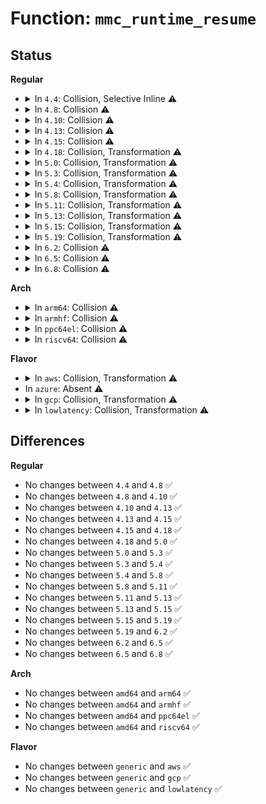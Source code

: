 # Function: <code>mmc_runtime_resume</code>

## Status
<b>Regular</b>
<ul>
<li>
<details>
<summary>In <code>4.4</code>: Collision, Selective Inline ⚠️</summary>

```c
int mmc_runtime_resume(struct device *dev);
```

**Collision:** Static-Static Collision

**Inline:** Selective

**Transformation:** False

**Instances:**

```
In drivers/mmc/core/bus.c (ffffffff816c1640)
Location: drivers/mmc/core/bus.c:186
Inline: False
```
```
In drivers/mmc/core/mmc.c (ffffffff816c4b40)
Location: drivers/mmc/core/mmc.c:1941
Inline: True
```
**Symbols:**

```
ffffffff816c1640-ffffffff816c1659: mmc_runtime_resume (STB_LOCAL)
ffffffff816c4b40-ffffffff816c4b8e: mmc_runtime_resume (STB_LOCAL)
```
</details>
</li>
<li>
<details>
<summary>In <code>4.8</code>: Collision ⚠️</summary>

```c
int mmc_runtime_resume(struct device *dev);
```

**Collision:** Static-Static Collision

**Inline:** No

**Transformation:** False

**Instances:**

```
In drivers/mmc/core/bus.c (ffffffff81724270)
Location: drivers/mmc/core/bus.c:186
Inline: False
```
```
In drivers/mmc/core/mmc.c (ffffffff81727a80)
Location: drivers/mmc/core/mmc.c:2034
Inline: False
```
**Symbols:**

```
ffffffff81724270-ffffffff81724289: mmc_runtime_resume (STB_LOCAL)
ffffffff81727a80-ffffffff81727abf: mmc_runtime_resume (STB_LOCAL)
```
</details>
</li>
<li>
<details>
<summary>In <code>4.10</code>: Collision ⚠️</summary>

```c
int mmc_runtime_resume(struct device *dev);
```

**Collision:** Static-Static Collision

**Inline:** No

**Transformation:** False

**Instances:**

```
In drivers/mmc/core/bus.c (ffffffff817571f0)
Location: drivers/mmc/core/bus.c:186
Inline: False
```
```
In drivers/mmc/core/mmc.c (ffffffff8175a870)
Location: drivers/mmc/core/mmc.c:2054
Inline: False
```
**Symbols:**

```
ffffffff817571f0-ffffffff81757209: mmc_runtime_resume (STB_LOCAL)
ffffffff8175a870-ffffffff8175a8af: mmc_runtime_resume (STB_LOCAL)
```
</details>
</li>
<li>
<details>
<summary>In <code>4.13</code>: Collision ⚠️</summary>

```c
int mmc_runtime_resume(struct device *dev);
```

**Collision:** Static-Static Collision

**Inline:** No

**Transformation:** False

**Instances:**

```
In drivers/mmc/core/bus.c (ffffffff81775070)
Location: drivers/mmc/core/bus.c:188
Inline: False
```
```
In drivers/mmc/core/mmc.c (ffffffff81779100)
Location: drivers/mmc/core/mmc.c:2081
Inline: False
```
**Symbols:**

```
ffffffff81775070-ffffffff81775089: mmc_runtime_resume (STB_LOCAL)
ffffffff81779100-ffffffff8177913f: mmc_runtime_resume (STB_LOCAL)
```
</details>
</li>
<li>
<details>
<summary>In <code>4.15</code>: Collision ⚠️</summary>

```c
int mmc_runtime_resume(struct device *dev);
```

**Collision:** Static-Static Collision

**Inline:** No

**Transformation:** False

**Instances:**

```
In drivers/mmc/core/bus.c (ffffffff817eb320)
Location: drivers/mmc/core/bus.c:191
Inline: False
```
```
In drivers/mmc/core/mmc.c (ffffffff817ef550)
Location: drivers/mmc/core/mmc.c:2096
Inline: False
```
**Symbols:**

```
ffffffff817eb320-ffffffff817eb33f: mmc_runtime_resume (STB_LOCAL)
ffffffff817ef550-ffffffff817ef58f: mmc_runtime_resume (STB_LOCAL)
```
</details>
</li>
<li>
<details>
<summary>In <code>4.18</code>: Collision, Transformation ⚠️</summary>

```c
int mmc_runtime_resume(struct device *dev);
```

**Collision:** Static-Static Collision

**Inline:** No

**Transformation:** True

**Instances:**

```
In drivers/mmc/core/bus.c (ffffffff818344c0)
Location: drivers/mmc/core/bus.c:191
Inline: False
```
```
In drivers/mmc/core/mmc.c (0)
Location: drivers/mmc/core/mmc.c:2110
Inline: False
```
**Symbols:**

```
ffffffff818344c0-ffffffff818344df: mmc_runtime_resume (STB_LOCAL)
ffffffff81838390-ffffffff818383c2: mmc_runtime_resume (STB_LOCAL)
ffffffff81838bef-ffffffff81838c06: mmc_runtime_resume.cold.25 (STB_LOCAL)
```
</details>
</li>
<li>
<details>
<summary>In <code>5.0</code>: Collision, Transformation ⚠️</summary>

```c
int mmc_runtime_resume(struct device *dev);
```

**Collision:** Static-Static Collision

**Inline:** No

**Transformation:** True

**Instances:**

```
In drivers/mmc/core/bus.c (ffffffff81860450)
Location: drivers/mmc/core/bus.c:191
Inline: False
```
```
In drivers/mmc/core/mmc.c (0)
Location: drivers/mmc/core/mmc.c:2127
Inline: False
```
**Symbols:**

```
ffffffff81860450-ffffffff8186046f: mmc_runtime_resume (STB_LOCAL)
ffffffff81864380-ffffffff818643b2: mmc_runtime_resume (STB_LOCAL)
ffffffff81864c15-ffffffff81864c2c: mmc_runtime_resume.cold.25 (STB_LOCAL)
```
</details>
</li>
<li>
<details>
<summary>In <code>5.3</code>: Collision, Transformation ⚠️</summary>

```c
int mmc_runtime_resume(struct device *dev);
```

**Collision:** Static-Static Collision

**Inline:** No

**Transformation:** True

**Instances:**

```
In drivers/mmc/core/bus.c (ffffffff818a4180)
Location: drivers/mmc/core/bus.c:188
Inline: False
```
```
In drivers/mmc/core/mmc.c (0)
Location: drivers/mmc/core/mmc.c:2134
Inline: False
```
**Symbols:**

```
ffffffff818a4180-ffffffff818a419f: mmc_runtime_resume (STB_LOCAL)
ffffffff818a8220-ffffffff818a8244: mmc_runtime_resume (STB_LOCAL)
ffffffff818a8ac2-ffffffff818a8ae4: mmc_runtime_resume.cold (STB_LOCAL)
```
</details>
</li>
<li>
<details>
<summary>In <code>5.4</code>: Collision, Transformation ⚠️</summary>

```c
int mmc_runtime_resume(struct device *dev);
```

**Collision:** Static-Static Collision

**Inline:** No

**Transformation:** True

**Instances:**

```
In drivers/mmc/core/bus.c (ffffffff818d6600)
Location: drivers/mmc/core/bus.c:188
Inline: False
```
```
In drivers/mmc/core/mmc.c (0)
Location: drivers/mmc/core/mmc.c:2137
Inline: False
```
**Symbols:**

```
ffffffff818d6600-ffffffff818d661f: mmc_runtime_resume (STB_LOCAL)
ffffffff818da680-ffffffff818da6a4: mmc_runtime_resume (STB_LOCAL)
ffffffff818daf16-ffffffff818daf38: mmc_runtime_resume.cold (STB_LOCAL)
```
</details>
</li>
<li>
<details>
<summary>In <code>5.8</code>: Collision, Transformation ⚠️</summary>

```c
int mmc_runtime_resume(struct device *dev);
```

**Collision:** Static-Static Collision

**Inline:** No

**Transformation:** True

**Instances:**

```
In drivers/mmc/core/bus.c (ffffffff819a8f00)
Location: drivers/mmc/core/bus.c:202
Inline: False
```
```
In drivers/mmc/core/mmc.c (0)
Location: drivers/mmc/core/mmc.c:2146
Inline: False
```
**Symbols:**

```
ffffffff819a8f00-ffffffff819a8f1f: mmc_runtime_resume (STB_LOCAL)
ffffffff819ad0e0-ffffffff819ad107: mmc_runtime_resume (STB_LOCAL)
ffffffff819ad97c-ffffffff819ad99e: mmc_runtime_resume.cold (STB_LOCAL)
```
</details>
</li>
<li>
<details>
<summary>In <code>5.11</code>: Collision, Transformation ⚠️</summary>

```c
int mmc_runtime_resume(struct device *dev);
```

**Collision:** Static-Static Collision

**Inline:** No

**Transformation:** True

**Instances:**

```
In drivers/mmc/core/bus.c (ffffffff819abd70)
Location: drivers/mmc/core/bus.c:214
Inline: False
```
```
In drivers/mmc/core/mmc.c (0)
Location: drivers/mmc/core/mmc.c:2158
Inline: False
```
**Symbols:**

```
ffffffff819abd70-ffffffff819abd8f: mmc_runtime_resume (STB_LOCAL)
ffffffff819afcc0-ffffffff819afce7: mmc_runtime_resume (STB_LOCAL)
ffffffff81c2ab0e-ffffffff81c2ab30: mmc_runtime_resume.cold (STB_LOCAL)
```
</details>
</li>
<li>
<details>
<summary>In <code>5.13</code>: Collision, Transformation ⚠️</summary>

```c
int mmc_runtime_resume(struct device *dev);
```

**Collision:** Static-Static Collision

**Inline:** No

**Transformation:** True

**Instances:**

```
In drivers/mmc/core/bus.c (ffffffff819901b0)
Location: drivers/mmc/core/bus.c:214
Inline: False
```
```
In drivers/mmc/core/mmc.c (0)
Location: drivers/mmc/core/mmc.c:2160
Inline: False
```
**Symbols:**

```
ffffffff819901b0-ffffffff819901cf: mmc_runtime_resume (STB_LOCAL)
ffffffff81994490-ffffffff819944b7: mmc_runtime_resume (STB_LOCAL)
ffffffff81c1cf11-ffffffff81c1cf33: mmc_runtime_resume.cold (STB_LOCAL)
```
</details>
</li>
<li>
<details>
<summary>In <code>5.15</code>: Collision, Transformation ⚠️</summary>

```c
int mmc_runtime_resume(struct device *dev);
```

**Collision:** Static-Static Collision

**Inline:** No

**Transformation:** True

**Instances:**

```
In drivers/mmc/core/bus.c (ffffffff81a3b9d0)
Location: drivers/mmc/core/bus.c:212
Inline: False
```
```
In drivers/mmc/core/mmc.c (0)
Location: drivers/mmc/core/mmc.c:2183
Inline: False
```
**Symbols:**

```
ffffffff81a3b9d0-ffffffff81a3b9ef: mmc_runtime_resume (STB_LOCAL)
ffffffff81a401c0-ffffffff81a401e7: mmc_runtime_resume (STB_LOCAL)
ffffffff81d2dd12-ffffffff81d2dd34: mmc_runtime_resume.cold (STB_LOCAL)
```
</details>
</li>
<li>
<details>
<summary>In <code>5.19</code>: Collision, Transformation ⚠️</summary>

```c
int mmc_runtime_resume(struct device *dev);
```

**Collision:** Static-Static Collision

**Inline:** No

**Transformation:** True

**Instances:**

```
In drivers/mmc/core/bus.c (ffffffff81ba8960)
Location: drivers/mmc/core/bus.c:203
Inline: False
```
```
In drivers/mmc/core/mmc.c (0)
Location: drivers/mmc/core/mmc.c:2218
Inline: False
```
**Symbols:**

```
ffffffff81ba8960-ffffffff81ba8985: mmc_runtime_resume (STB_LOCAL)
ffffffff81bad570-ffffffff81bad5a1: mmc_runtime_resume (STB_LOCAL)
ffffffff81efa127-ffffffff81efa149: mmc_runtime_resume.cold (STB_LOCAL)
```
</details>
</li>
<li>
<details>
<summary>In <code>6.2</code>: Collision ⚠️</summary>

```c
int mmc_runtime_resume(struct device *dev);
```

**Collision:** Static-Static Collision

**Inline:** No

**Transformation:** False

**Instances:**

```
In drivers/mmc/core/bus.c (ffffffff81d4b220)
Location: drivers/mmc/core/bus.c:203
Inline: False
```
```
In drivers/mmc/core/mmc.c (ffffffff81d50bd0)
Location: drivers/mmc/core/mmc.c:2218
Inline: False
```
**Symbols:**

```
ffffffff81d4b220-ffffffff81d4b245: mmc_runtime_resume (STB_LOCAL)
ffffffff81d50bd0-ffffffff81d50c1a: mmc_runtime_resume (STB_LOCAL)
```
</details>
</li>
<li>
<details>
<summary>In <code>6.5</code>: Collision ⚠️</summary>

```c
int mmc_runtime_resume(struct device *dev);
```

**Collision:** Static-Static Collision

**Inline:** No

**Transformation:** False

**Instances:**

```
In drivers/mmc/core/bus.c (ffffffff81db5ad0)
Location: drivers/mmc/core/bus.c:203
Inline: False
```
```
In drivers/mmc/core/mmc.c (ffffffff81dbb590)
Location: drivers/mmc/core/mmc.c:2218
Inline: False
```
**Symbols:**

```
ffffffff81db5ad0-ffffffff81db5af5: mmc_runtime_resume (STB_LOCAL)
ffffffff81dbb590-ffffffff81dbb5da: mmc_runtime_resume (STB_LOCAL)
```
</details>
</li>
<li>
<details>
<summary>In <code>6.8</code>: Collision ⚠️</summary>

```c
int mmc_runtime_resume(struct device *dev);
```

**Collision:** Static-Static Collision

**Inline:** No

**Transformation:** False

**Instances:**

```
In drivers/mmc/core/bus.c (ffffffff81e6df20)
Location: drivers/mmc/core/bus.c:203
Inline: False
```
```
In drivers/mmc/core/mmc.c (ffffffff81e73b60)
Location: drivers/mmc/core/mmc.c:2243
Inline: False
```
**Symbols:**

```
ffffffff81e6df20-ffffffff81e6df45: mmc_runtime_resume (STB_LOCAL)
ffffffff81e73b60-ffffffff81e73baa: mmc_runtime_resume (STB_LOCAL)
```
</details>
</li>
</ul>
<b>Arch</b>
<ul>
<li>
<details>
<summary>In <code>arm64</code>: Collision ⚠️</summary>

```c
int mmc_runtime_resume(struct device *dev);
```

**Collision:** Static-Static Collision

**Inline:** No

**Transformation:** False

**Instances:**

```
In drivers/mmc/core/bus.c (ffff800010b30598)
Location: drivers/mmc/core/bus.c:188
Inline: False
```
```
In drivers/mmc/core/mmc.c (ffff800010b34b40)
Location: drivers/mmc/core/mmc.c:2137
Inline: False
```
**Symbols:**

```
ffff800010b30598-ffff800010b305cc: mmc_runtime_resume (STB_LOCAL)
ffff800010b34b40-ffff800010b34ba4: mmc_runtime_resume (STB_LOCAL)
```
</details>
</li>
<li>
<details>
<summary>In <code>armhf</code>: Collision ⚠️</summary>

```c
int mmc_runtime_resume(struct device *dev);
```

**Collision:** Static-Static Collision

**Inline:** No

**Transformation:** False

**Instances:**

```
In drivers/mmc/core/bus.c (c0c0b390)
Location: drivers/mmc/core/bus.c:188
Inline: False
```
```
In drivers/mmc/core/mmc.c (c0c0f65c)
Location: drivers/mmc/core/mmc.c:2137
Inline: False
```
**Symbols:**

```
c0c0b390-c0c0b3b8: mmc_runtime_resume (STB_LOCAL)
c0c0f65c-c0c0f6ac: mmc_runtime_resume (STB_LOCAL)
```
</details>
</li>
<li>
<details>
<summary>In <code>ppc64el</code>: Collision ⚠️</summary>

```c
int mmc_runtime_resume(struct device *dev);
```

**Collision:** Static-Static Collision

**Inline:** No

**Transformation:** False

**Instances:**

```
In drivers/mmc/core/bus.c (c000000000c29e70)
Location: drivers/mmc/core/bus.c:188
Inline: False
```
```
In drivers/mmc/core/mmc.c (c000000000c2f670)
Location: drivers/mmc/core/mmc.c:2137
Inline: False
```
**Symbols:**

```
c000000000c29e70-c000000000c29eb8: mmc_runtime_resume (STB_LOCAL)
c000000000c2f670-c000000000c2f6ec: mmc_runtime_resume (STB_LOCAL)
```
</details>
</li>
<li>
<details>
<summary>In <code>riscv64</code>: Collision ⚠️</summary>

```c
int mmc_runtime_resume(struct device *dev);
```

**Collision:** Static-Static Collision

**Inline:** No

**Transformation:** False

**Instances:**

```
In drivers/mmc/core/bus.c (ffffffe000709118)
Location: drivers/mmc/core/bus.c:188
Inline: False
```
```
In drivers/mmc/core/mmc.c (ffffffe00070d0ca)
Location: drivers/mmc/core/mmc.c:2137
Inline: False
```
**Symbols:**

```
ffffffe000709118-ffffffe000709144: mmc_runtime_resume (STB_LOCAL)
ffffffe00070d0ca-ffffffe00070d11c: mmc_runtime_resume (STB_LOCAL)
```
</details>
</li>
</ul>
<b>Flavor</b>
<ul>
<li>
<details>
<summary>In <code>aws</code>: Collision, Transformation ⚠️</summary>

```c
int mmc_runtime_resume(struct device *dev);
```

**Collision:** Static-Static Collision

**Inline:** No

**Transformation:** True

**Instances:**

```
In drivers/mmc/core/bus.c (ffffffff81879fc0)
Location: drivers/mmc/core/bus.c:188
Inline: False
```
```
In drivers/mmc/core/mmc.c (0)
Location: drivers/mmc/core/mmc.c:2137
Inline: False
```
**Symbols:**

```
ffffffff81879fc0-ffffffff81879fdf: mmc_runtime_resume (STB_LOCAL)
ffffffff8187e040-ffffffff8187e064: mmc_runtime_resume (STB_LOCAL)
ffffffff8187e8d6-ffffffff8187e8f8: mmc_runtime_resume.cold (STB_LOCAL)
```
</details>
</li>
<li>
In <code>azure</code>: Absent ⚠️
</li>
<li>
<details>
<summary>In <code>gcp</code>: Collision, Transformation ⚠️</summary>

```c
int mmc_runtime_resume(struct device *dev);
```

**Collision:** Static-Static Collision

**Inline:** No

**Transformation:** True

**Instances:**

```
In drivers/mmc/core/bus.c (ffffffff818cb460)
Location: drivers/mmc/core/bus.c:188
Inline: False
```
```
In drivers/mmc/core/mmc.c (0)
Location: drivers/mmc/core/mmc.c:2137
Inline: False
```
**Symbols:**

```
ffffffff818cb460-ffffffff818cb47f: mmc_runtime_resume (STB_LOCAL)
ffffffff818cf4e0-ffffffff818cf504: mmc_runtime_resume (STB_LOCAL)
ffffffff818cfd76-ffffffff818cfd98: mmc_runtime_resume.cold (STB_LOCAL)
```
</details>
</li>
<li>
<details>
<summary>In <code>lowlatency</code>: Collision, Transformation ⚠️</summary>

```c
int mmc_runtime_resume(struct device *dev);
```

**Collision:** Static-Static Collision

**Inline:** No

**Transformation:** True

**Instances:**

```
In drivers/mmc/core/bus.c (ffffffff818e7f80)
Location: drivers/mmc/core/bus.c:188
Inline: False
```
```
In drivers/mmc/core/mmc.c (0)
Location: drivers/mmc/core/mmc.c:2137
Inline: False
```
**Symbols:**

```
ffffffff818e7f80-ffffffff818e7f9f: mmc_runtime_resume (STB_LOCAL)
ffffffff818ec000-ffffffff818ec024: mmc_runtime_resume (STB_LOCAL)
ffffffff818ec896-ffffffff818ec8b8: mmc_runtime_resume.cold (STB_LOCAL)
```
</details>
</li>
</ul>

## Differences
<b>Regular</b>
<ul>
<li>
No changes between <code>4.4</code> and <code>4.8</code> ✅
</li>
<li>
No changes between <code>4.8</code> and <code>4.10</code> ✅
</li>
<li>
No changes between <code>4.10</code> and <code>4.13</code> ✅
</li>
<li>
No changes between <code>4.13</code> and <code>4.15</code> ✅
</li>
<li>
No changes between <code>4.15</code> and <code>4.18</code> ✅
</li>
<li>
No changes between <code>4.18</code> and <code>5.0</code> ✅
</li>
<li>
No changes between <code>5.0</code> and <code>5.3</code> ✅
</li>
<li>
No changes between <code>5.3</code> and <code>5.4</code> ✅
</li>
<li>
No changes between <code>5.4</code> and <code>5.8</code> ✅
</li>
<li>
No changes between <code>5.8</code> and <code>5.11</code> ✅
</li>
<li>
No changes between <code>5.11</code> and <code>5.13</code> ✅
</li>
<li>
No changes between <code>5.13</code> and <code>5.15</code> ✅
</li>
<li>
No changes between <code>5.15</code> and <code>5.19</code> ✅
</li>
<li>
No changes between <code>5.19</code> and <code>6.2</code> ✅
</li>
<li>
No changes between <code>6.2</code> and <code>6.5</code> ✅
</li>
<li>
No changes between <code>6.5</code> and <code>6.8</code> ✅
</li>
</ul>
<b>Arch</b>
<ul>
<li>
No changes between <code>amd64</code> and <code>arm64</code> ✅
</li>
<li>
No changes between <code>amd64</code> and <code>armhf</code> ✅
</li>
<li>
No changes between <code>amd64</code> and <code>ppc64el</code> ✅
</li>
<li>
No changes between <code>amd64</code> and <code>riscv64</code> ✅
</li>
</ul>
<b>Flavor</b>
<ul>
<li>
No changes between <code>generic</code> and <code>aws</code> ✅
</li>
<li>
No changes between <code>generic</code> and <code>gcp</code> ✅
</li>
<li>
No changes between <code>generic</code> and <code>lowlatency</code> ✅
</li>
</ul>
